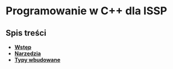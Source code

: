 # Programowanie w C++ dla ISSP

## Spis treści

- [**Wstęp**](./00-wstęp.md)
- [**Narzędzia**](./01-narzędzia.md)
- [**Typy wbudowane**](./02-typy-wbudowane.md)

